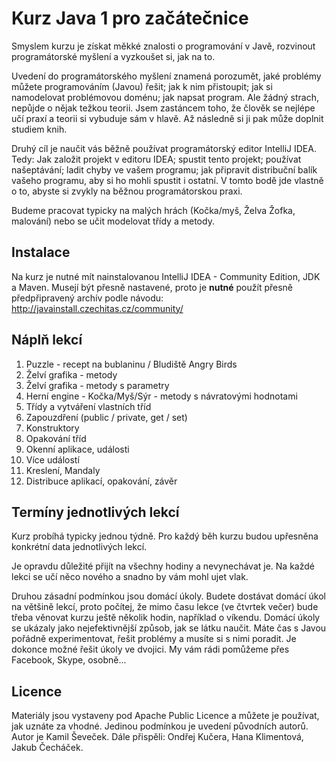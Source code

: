 Kurz Java 1 pro začátečnice
===========================

Smyslem kurzu je získat měkké znalosti o programování v Javě, rozvinout programátorské myšlení a vyzkoušet si, jak na
to.

Uvedení do programátorského myšlení znamená porozumět, jaké problémy můžete programováním (Javou) řešit; jak k
nim přistoupit; jak si namodelovat problémovou doménu; jak napsat program.  Ale žádný strach, nepůjde o nějak težkou teorii.
Jsem zastáncem toho, že člověk se nejlépe učí praxí a teorii si vybuduje sám v hlavě. Až následně si ji pak může doplnit
studiem knih.

Druhý cíl je naučit vás běžně používat programátorský editor IntelliJ IDEA. Tedy: Jak založit projekt v editoru IDEA;
spustit tento projekt; používat našeptávání; ladit chyby ve vašem programu; jak připravit distribuční balík vašeho
programu, aby si ho mohli spustit i ostatní. V tomto bodě jde vlastně o to, abyste si zvykly na běžnou programátorskou
praxi.

Budeme pracovat typicky na malých hrách (Kočka/myš, Želva Žofka, malování) nebo se učit modelovat třídy a metody.



Instalace
---------

Na kurz je nutné mít nainstalovanou IntelliJ IDEA - Community Edition, JDK a Maven.
Musejí být přesně nastavené, proto je **nutné** použít přesně předpřipravený archív
podle návodu: http://javainstall.czechitas.cz/community/



Náplň lekcí
-----------

1. Puzzle - recept na bublaninu / Bludiště Angry Birds
2. Želví grafika - metody
3. Želví grafika - metody s parametry
4. Herní engine - Kočka/Myš/Sýr - metody s návratovými hodnotami
5. Třídy a vytváření vlastních tříd
6. Zapouzdření (public / private, get / set)
7. Konstruktory
8. Opakování tříd
9. Okenní aplikace, události
10. Více událostí
11. Kreslení, Mandaly
12. Distribuce aplikací, opakování, závěr


Termíny jednotlivých lekcí
--------------------------

Kurz probíhá typicky jednou týdně. Pro každý běh kurzu budou upřesněna konkrétní data jednotlivých lekcí.

Je opravdu důležité přijít na všechny hodiny a nevynechávat je. Na každé lekci se učí něco nového
a snadno by vám mohl ujet vlak.

Druhou zásadní podmínkou jsou domácí úkoly. Budete dostávat domácí úkol na většině lekcí, proto počítej, že mimo času
lekce (ve čtvrtek večer) bude třeba věnovat kurzu ještě několik hodin, například o víkendu. Domácí úkoly se ukázaly jako
nejefektivnější způsob, jak se látku naučit. Máte čas s Javou pořádně experimentovat, řešit problémy a musíte si s nimi
poradit. Je dokonce možné řešit úkoly ve dvojici. My vám rádi pomůžeme přes Facebook, Skype, osobně...


Licence
-------

Materiály jsou vystaveny pod Apache Public Licence a můžete je používat, jak uznáte za vhodné.
Jedinou podmínkou je uvedení původních autorů.
Autor je Kamil Ševeček.
Dále přispěli: Ondřej Kučera, Hana Klimentová, Jakub Čecháček.
